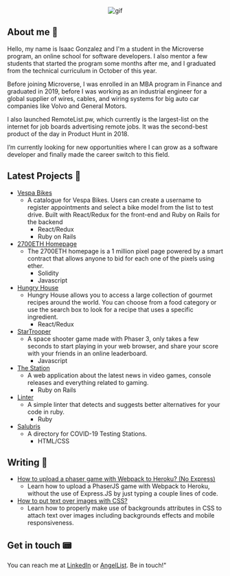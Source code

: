 <p align="center">
  <img src="https://media3.giphy.com/media/ggWVP9U8J7q3akzXsk/giphy.gif" alt="gif">
  </p>

  
## About me 📇
  
Hello, my name is Isaac Gonzalez and I'm a student in the Microverse program, an online school for software developers. I also mentor a few students that started the program some months after me, and I graduated from the technical curriculum in October of this year.

Before joining Microverse, I was enrolled in an MBA program in Finance and graduated in 2019, before I was working as an industrial engineer for a global supplier of wires, cables, and wiring systems for big auto car companies like Volvo and General Motors.

I also launched RemoteList.pw, which currently is the largest-list on the internet for job boards advertising remote jobs. It was the second-best product of the day in Product Hunt in 2018.

I’m currently looking for new opportunities where I can grow as a software developer and finally made the career switch to this field.

## Latest Projects 🔭
* [Vespa Bikes](https://github.com/idgm5/appointment)
   - A catalogue for Vespa Bikes. Users can create a username to register appointments and select a bike model from the list to test drive. Built with React/Redux for the front-end and Ruby on Rails for the backend
      - React/Redux
      - Ruby on Rails
* [2700ETH Homepage](https://github.com/idgm5/2700eth-page)
   - The 2700ETH homepage is a 1 million pixel page powered by a smart contract that allows anyone to bid for each one of the pixels using ether.
      - Solidity
      - Javascript
* [Hungry House](https://github.com/idgm5/catalogue)
   - Hungry House allows you to access a large collection of gourmet recipes around the world. You can choose from a food category or use the search box to look for a recipe that uses a specific ingredient.
      - React/Redux
* [StarTrooper](https://github.com/idgm5/shootergame)
   - A space shooter game made with Phaser 3, only takes a few seconds to start playing in your web browser, and share your score with your friends in an online leaderboard.
      - Javascript
* [The Station](https://github.com/idgm5/lifestyle)
   - A web application about the latest news in video games, console releases and everything related to gaming.
      - Ruby on Rails
* [Linter](https://github.com/idgm5/linter)
   - A simple linter that detects and suggests better alternatives for your code in ruby.
      - Ruby
* [Salubris](https://github.com/idgm5/directory)
   - A directory for COVID-19 Testing Stations.
      - HTML/CSS

## Writing 📝
* [How to upload a phaser game with Webpack to Heroku? (No Express)](https://levelup.gitconnected.com/how-to-upload-a-phaser-game-with-webpack-to-heroku-no-express-e083ab741dc3)
   - Learn how to upload a PhaserJS game with Webpack to Heroku, without the use of Express.JS by just typing a couple lines of code.
* [How to put text over images with CSS?](https://levelup.gitconnected.com/how-to-put-text-over-images-with-css-596ab68c0b0b)
   - Learn how to properly make use of backgrounds attributes in CSS to attach text over images including backgrounds effects and mobile responsiveness.

## Get in touch 📟
You can reach me at [LinkedIn](https://www.linkedin.com/in/isaacmunguia/) or [AngelList](https://angel.co/u/idgm). Be in touch!"

<!--
**idgm5/idgm5** is a ✨ _special_ ✨ repository because its `README.md` (this file) appears on your GitHub profile.

Here are some ideas to get you started:

- 🔭 I’m currently working on ...
- 🌱 I’m currently learning ...
- 👯 I’m looking to collaborate on ...
- 🤔 I’m looking for help with ...
- 💬 Ask me about ...
- 📫 How to reach me: ...
- 😄 Pronouns: ...
- ⚡ Fun fact: ...
-->

